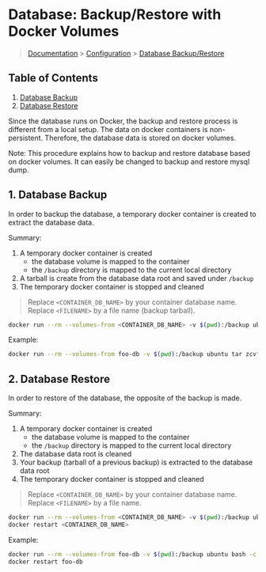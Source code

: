 # Database: Backup/Restore with Docker Volumes

> [Documentation](./../readme.md) > [Configuration](./readme.md) > [Database Backup/Restore](./database-backup-restore.md)

## Table of Contents
1. [Database Backup](#Database-Backup)
1. [Database Restore](#Database-Restore)

Since the database runs on Docker, the backup and restore process is different from a local setup.
The data on docker containers is non-persistent. Therefore, the database data is stored on docker volumes.

Note: This procedure explains how to backup and restore database based on docker volumes. It can easily be changed to backup and restore mysql dump.

## 1. Database Backup

In order to backup the database, a temporary docker container is created to extract the database data.

Summary:

1. A temporary docker container is created
    - the database volume is mapped to the container
    - the `/backup` directory is mapped to the current local directory
1. A tarball is create from the database data root and saved under `/backup`
1. The temporary docker container is stopped and cleaned

> Replace `<CONTAINER_DB_NAME>` by your container database name.
> Replace `<FILENAME>` by a file name (backup tarball).

```bash
docker run --rm --volumes-from <CONTAINER_DB_NAME> -v $(pwd):/backup ubuntu tar zcvf /backup/<FILENAME>.tar.gz /var/lib/mysql
```

Example:
```bash
docker run --rm --volumes-from foo-db -v $(pwd):/backup ubuntu tar zcvf /backup/foo-db-1234.tar.gz /var/lib/mysql
```

## 2. Database Restore

In order to restore of the database, the opposite of the backup is made.

Summary:

1. A temporary docker container is created
    - the database volume is mapped to the container
    - the `/backup` directory is mapped to the current local directory
1. The database data root is cleaned
1. Your backup (tarball of a previous backup) is extracted to the database data root
1. The temporary docker container is stopped and cleaned

> Replace `<CONTAINER_DB_NAME>` by your container database name.
> Replace `<FILENAME>` by a file name.

```bash
docker run --rm --volumes-from <CONTAINER_DB_NAME> -v $(pwd):/backup ubuntu bash -c "rm -fr /var/lib/mysql/* && cd /var/lib/mysql && tar zxvf /backup/<FILENAME>.tar.gz --strip 3"
docker restart <CONTAINER_DB_NAME>
```

Example:
```bash
docker run --rm --volumes-from foo-db -v $(pwd):/backup ubuntu bash -c "rm -fr /var/lib/mysql/* && cd /var/lib/mysql && tar zxvf /backup/foo-db-1234.tar.gz --strip 3"
docker restart foo-db
```
